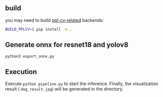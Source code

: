 ## build
you may need to build [ppl-cv-related](https://torchpipe.github.io/docs/backend-reference/Ppl.cv) backends:
```bash
BUILD_PPLCV=1 pip install -e .
``` 

## Generate onnx for resnet18 and yolov8

```bash
python3 export_onnx.py 
```

## Execution
Execute `python pipeline.py` to start the inference. Finally, the visualization result ( `dog_result.jpg`) will be generated in the directory.

 